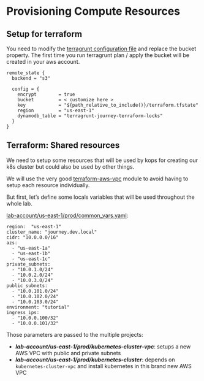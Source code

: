 # Provisioning Compute Resources

## Setup for terraform

You need to modify the [terragrunt configuration file](iac/lab-account/terragrunt.hcl) and replace the bucket property. The first time you run terragrunt plan / apply the bucket will be created in your aws account.

```
remote_state {
  backend = "s3"

  config = {
    encrypt        = true
    bucket         = < customize here >
    key            = "${path_relative_to_include()}/terraform.tfstate"
    region         = "us-east-1"
    dynamodb_table = "terragrunt-journey-terraform-locks"
  }
}
```

## Terraform: Shared resources
We need to setup some resources that will be used by kops for creating our k8s cluster but could also be used by other things.

We will use the very good [terraform-aws-vpc](https://github.com/terraform-aws-modules/) module to avoid having to setup each resource individually.

But first, let’s define some locals variables that will be used throughout the whole lab.

[lab-account/us-east-1/prod/common_vars.yaml](lab-account/us-east-1/prod/common_vars.yaml):

```
region:  "us-east-1"
cluster_name: "journey.dev.local"
cidr: "10.0.0.0/16"
azs:
  - "us-east-1a"
  - "us-east-1b"
  - "us-east-1c"
private_subnets:
  - "10.0.1.0/24"
  - "10.0.2.0/24"
  - "10.0.3.0/24"
public_subnets:
  - "10.0.101.0/24"
  - "10.0.102.0/24"
  - "10.0.103.0/24"
environment: "tutorial"
ingress_ips:
  - "10.0.0.100/32"
  - "10.0.0.101/32"
```

Those parameters are passed to the multiple projects:
* ***lab-account/us-east-1/prod/kubernetes-cluster-vpc***: setups a new AWS VPC with public and private subnets
* ***lab-account/us-east-1/prod/kubernetes-cluster***: depends on `kubernetes-cluster-vpc` and install kubernetes in this brand new AWS VPC
